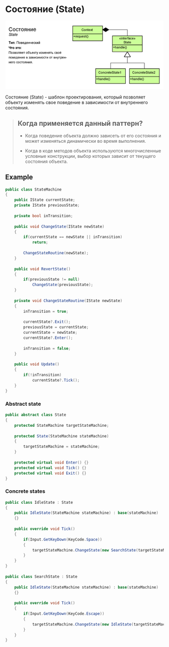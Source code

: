 # Состояние (State)

![state](state.png)

Состояние (State) - шаблон проектирования, который позволяет объекту изменять свое поведение в зависимости от внутреннего состояния.

> ## Когда применяется данный паттерн?
> * Когда поведение объекта должно зависеть от его состояния и может изменяться динамически во время выполнения.
>
> * Когда в коде методов объекта используются многочисленные условные конструкции, выбор которых зависит от текущего состояния объекта.

## Example
```csharp
public class StateMachine
{
	public IState currentState;
	private IState previousState;

	private bool inTransition;

	public void ChangeState(IState newState)
	{
		if(currentState == newState || inTransition)
			return;
		
		ChangeStateRoutine(newState);
	}

	public void RevertState()
	{
		if(previousState != null)
			ChangeState(previousState);
	}

	private void ChangeStateRoutine(IState newState)
	{
		inTransition = true;

		currentState?.Exit();
		previousState = currentState;
		currentState = newState;
		currentState?.Enter();
		
		inTransition = false;
	}

	public void Update()
	{
		if(!inTransition)
			currentState?.Tick();
	}
}
```
### Abstract state
```csharp
public abstract class State
{
	protected StateMachine targetStateMachine;

	protected State(StateMachine stateMachine)
	{
		targetStateMachine = stateMachine;
	}

	protected virtual void Enter() {}
	protected virtual void Tick() {}
	protected virtual void Exit() {}
}
```
### Concrete states
```csharp
public class IdleState : State
{
	public IdleState(StateMachine stateMachine) : base(stateMachine)
	{}

	public override void Tick()
	{
		if(Input.GetKeyDown(KeyCode.Space))
		{
			targetStateMachine.ChangeState(new SearchState(targetStateMachine))
		}
	}
}

public class SearchState : State
{
	public IdleState(StateMachine stateMachine) : base(stateMachine)
	{}

	public override void Tick()
	{
		if(Input.GetKeyDown(KeyCode.Escape))
		{
			targetStateMachine.ChangeState(new IdleState(targetStateMachine))
		}
	}
}
```
